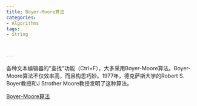 ```yaml
---
title: ﻿﻿Boyer-Moore算法
categories:
- Algorithms
tags:
- String



---
```

各种文本编辑器的"查找"功能（Ctrl+F），大多采用Boyer-Moore算法。Boyer-Moore算法不仅效率高，而且构思巧妙。1977年，德克萨斯大学的Robert S. Boyer教授和J Strother Moore教授发明了这种算法。





[Boyer-Moore算法](https://www.zybuluo.com/Zh1Cheung/note/1075957)

  
